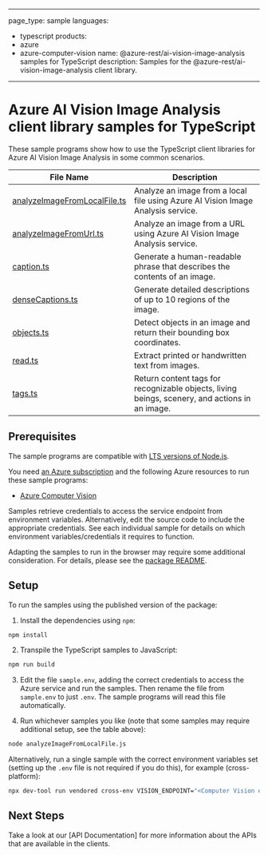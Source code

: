 
---
page_type: sample
languages:
- typescript
products:
- azure
- azure-computer-vision
name: @azure-rest/ai-vision-image-analysis samples for TypeScript
description: Samples for the @azure-rest/ai-vision-image-analysis client library.
---

# Azure AI Vision Image Analysis client library samples for TypeScript

These sample programs show how to use the TypeScript client libraries for Azure AI Vision Image Analysis in some common scenarios.

| **File Name**                                             | **Description**                                                                                |
| --------------------------------------------------------- | ---------------------------------------------------------------------------------------------- |
| [analyzeImageFromLocalFile.ts][analyzeImageFromLocalFile] | Analyze an image from a local file using Azure AI Vision Image Analysis service.               |
| [analyzeImageFromUrl.ts][analyzeImageFromUrl]             | Analyze an image from a URL using Azure AI Vision Image Analysis service.                      |
| [caption.ts][caption]                                     | Generate a human-readable phrase that describes the contents of an image.                      |
| [denseCaptions.ts][denseCaptions]                         | Generate detailed descriptions of up to 10 regions of the image.                               |
| [objects.ts][objects]                                     | Detect objects in an image and return their bounding box coordinates.                          |
| [read.ts][read]                                           | Extract printed or handwritten text from images.                                               |
| [tags.ts][tags]                                           | Return content tags for recognizable objects, living beings, scenery, and actions in an image. |

## Prerequisites

The sample programs are compatible with [LTS versions of Node.js](https://github.com/nodejs/release#release-schedule).

You need [an Azure subscription][freesub] and the following Azure resources to run these sample programs:

- [Azure Computer Vision][createinstance_azureaivision]

Samples retrieve credentials to access the service endpoint from environment variables. Alternatively, edit the source code to include the appropriate credentials. See each individual sample for details on which environment variables/credentials it requires to function.

Adapting the samples to run in the browser may require some additional consideration. For details, please see the [package README][package].

## Setup

To run the samples using the published version of the package:

1. Install the dependencies using `npm`:

```bash
npm install
```

2. Transpile the TypeScript samples to JavaScript:

```bash
npm run build
```

3. Edit the file `sample.env`, adding the correct credentials to access the Azure service and run the samples. Then rename the file from `sample.env` to just `.env`. The sample programs will read this file automatically.

4. Run whichever samples you like (note that some samples may require additional setup, see the table above):

```bash
node analyzeImageFromLocalFile.js
```

Alternatively, run a single sample with the correct environment variables set (setting up the `.env` file is not required if you do this), for example (cross-platform):

```bash
npx dev-tool run vendored cross-env VISION_ENDPOINT="<Computer Vision endpoint>" VISION_KEY="<your vision key>" node analyzeImageFromLocalFile.js
```

## Next Steps

Take a look at our [API Documentation]<!--TODO: publish refs [apiref]--> for more information about the APIs that are available in the clients.

[analyzeImageFromLocalFile]: https://github.com/Azure/azure-sdk-for-js/blob/main/sdk/vision/ai-vision-image-analysis-rest/samples/typescript/analyzeImageFromLocalFile.ts
[analyzeImageFromUrl]: https://github.com/Azure/azure-sdk-for-js/blob/main/sdk/vision/ai-vision-image-analysis-rest/samples/typescript/analyzeImageFromUrl.ts
[caption]: https://github.com/Azure/azure-sdk-for-js/blob/main/sdk/vision/ai-vision-image-analysis-rest/samples/typescript/caption.ts
[denseCaptions]: https://github.com/Azure/azure-sdk-for-js/blob/main/sdk/vision/ai-vision-image-analysis-rest/samples/typescript/denseCaptions.ts
[objects]: https://github.com/Azure/azure-sdk-for-js/blob/main/sdk/vision/ai-vision-image-analysis-rest/samples/typescript/objects.ts
[read]: https://github.com/Azure/azure-sdk-for-js/blob/main/sdk/vision/ai-vision-image-analysis-rest/samples/typescript/read.ts
[tags]: https://github.com/Azure/azure-sdk-for-js/blob/main/sdk/vision/ai-vision-image-analysis-rest/samples/typescript/tags.ts
[apiref]: https://docs.microsoft.com/javascript/api/@azure-rest/ai-vision
[freesub]: https://azure.microsoft.com/free/
[createinstance_azureaivision]: https://portal.azure.com/#view/Microsoft_Azure_Marketplace/GalleryItemDetailsBladeNopdl/id/Microsoft.CognitiveServicesComputerVision
[package]: https://github.com/Azure/azure-sdk-for-js/tree/main/sdk/vision/ai-vision-image-analysis-rest/README.md
